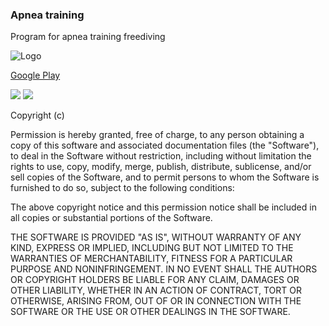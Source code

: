 ### Apnea training
Program for apnea training freediving

![Logo](https://lh3.googleusercontent.com/xH17kxOc58sOw8C4iO9XOWGUtcnibeGfvzVxuAPYqrvBwCExeW7A_jTcQLlyVEhU0S0=w300-rw)

[Google Play](https://play.google.com/store/apps/details?id=ru.megazlo.apnea)

![](https://lh3.googleusercontent.com/pp6bgMP80CNF9o6YZCNJM9n_nV8qJBA6jZb2n73CE616SwqqHDGgz0jXAvHpqUcxobi8=h900-rw) ![](https://lh3.googleusercontent.com/PMy7DigqLAGKMLD9s0ILPrV9tnEzvPc0CUmp43KL-timQHJdWh9EauFlyGcYRD-6LMo=h900-rw)

Copyright (c) <year> <copyright holders>

Permission is hereby granted, free of charge, to any person obtaining a copy of this software and associated documentation files (the "Software"), to deal in the Software without restriction, including without limitation the rights to use, copy, modify, merge, publish, distribute, sublicense, and/or sell copies of the Software, and to permit persons to whom the Software is furnished to do so, subject to the following conditions:

The above copyright notice and this permission notice shall be included in all copies or substantial portions of the Software.

THE SOFTWARE IS PROVIDED "AS IS", WITHOUT WARRANTY OF ANY KIND, EXPRESS OR IMPLIED, INCLUDING BUT NOT LIMITED TO THE WARRANTIES OF MERCHANTABILITY, FITNESS FOR A PARTICULAR PURPOSE AND NONINFRINGEMENT. IN NO EVENT SHALL THE AUTHORS OR COPYRIGHT HOLDERS BE LIABLE FOR ANY CLAIM, DAMAGES OR OTHER LIABILITY, WHETHER IN AN ACTION OF CONTRACT, TORT OR OTHERWISE, ARISING FROM, OUT OF OR IN CONNECTION WITH THE SOFTWARE OR THE USE OR OTHER DEALINGS IN THE SOFTWARE.
